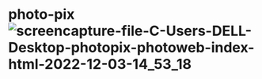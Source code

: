 # photo-pix![screencapture-file-C-Users-DELL-Desktop-photopix-photoweb-index-html-2022-12-03-14_53_18](https://user-images.githubusercontent.com/111860713/205433952-5a35b4f7-531d-421b-8306-8991f81fb2cd.png)
